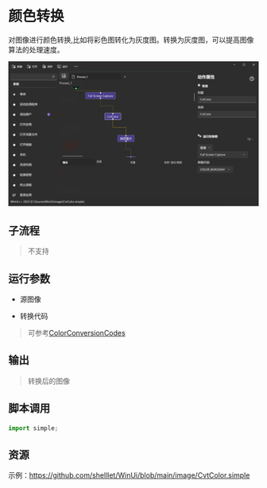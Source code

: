 # 颜色转换 
对图像进行颜色转换,比如将彩色图转化为灰度图。转换为灰度图，可以提高图像算法的处理速度。

![CvtColor](./images/01.png ':size=90%')


## 子流程
> 不支持


## 运行参数

* 源图像
  
* 转换代码
> 可参考[ColorConversionCodes](./enums/ColorConversionCodes.md)

## 输出

> 转换后的图像    


## 脚本调用

```python
import simple;

```

## 资源

示例：https://github.com/shelllet/WinUi/blob/main/image/CvtColor.simple
